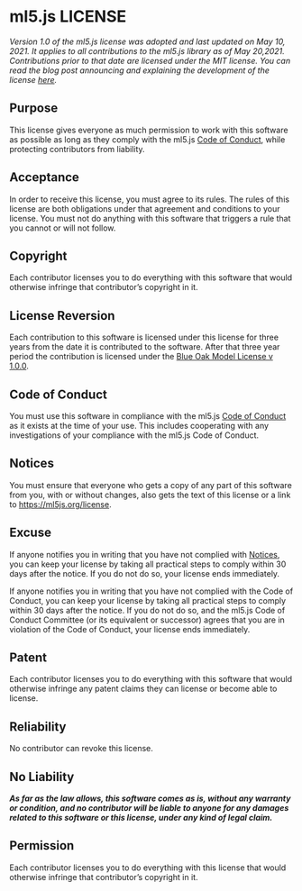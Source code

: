 # ml5.js LICENSE

_Version 1.0 of the ml5.js license was adopted and last updated on May 10, 2021. It applies to all contributions to the ml5.js library as of May 20,2021. Contributions prior to that date are licensed under the MIT license. You can read the blog post announcing and explaining the development of the license [here](https://ml5js.medium.com/6b0e4c109b76)._

## Purpose

This license gives everyone as much permission to work with this software as possible as long as they comply with the ml5.js [Code of Conduct](https://github.com/ml5js/Code-of-Conduct), while protecting contributors from liability.

## Acceptance

In order to receive this license, you must agree to its rules. The rules of this license are both obligations under that agreement and conditions to your license. You must not do anything with this software that triggers a rule that you cannot or will not follow.

## Copyright

Each contributor licenses you to do everything with this software that would otherwise infringe that contributor’s copyright in it.

## License Reversion

Each contribution to this software is licensed under this license for three years from the date it is contributed to the software. After that three year period the contribution is licensed under the [Blue Oak Model License v 1.0.0](https://blueoakcouncil.org/license/1.0.0).

## Code of Conduct

You must use this software in compliance with the ml5.js [Code of Conduct](https://github.com/ml5js/Code-of-Conduct) as it exists at the time of your use. This includes cooperating with any investigations of your compliance with the ml5.js Code of Conduct.

## Notices

You must ensure that everyone who gets a copy of any part of this software from you, with or without changes, also gets the text of this license or a link to https://ml5js.org/license.

## Excuse

If anyone notifies you in writing that you have not complied with [Notices](https://github.com/ml5js/Code-of-Conduct/blob/main/LICENSE.md#notices), you can keep your license by taking all practical steps to comply within 30 days after the notice. If you do not do so, your license ends immediately.

If anyone notifies you in writing that you have not complied with the Code of Conduct, you can keep your license by taking all practical steps to comply within 30 days after the notice. If you do not do so, and the ml5.js Code of Conduct Committee (or its equivalent or successor) agrees that you are in violation of the Code of Conduct, your license ends immediately.

## Patent

Each contributor licenses you to do everything with this software that would otherwise infringe any patent claims they can license or become able to license.

## Reliability

No contributor can revoke this license.

## No Liability

**_As far as the law allows, this software comes as is, without any warranty or condition, and no contributor will be liable to anyone for any damages related to this software or this license, under any kind of legal claim._**

## Permission

Each contributor licenses you to do everything with this license that would otherwise infringe that contributor’s copyright in it.
